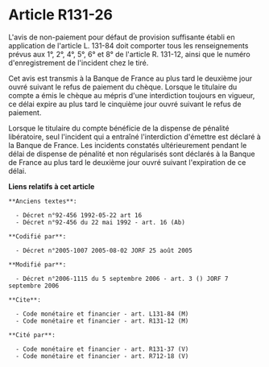 # Article R131-26

L'avis de non-paiement pour défaut de provision suffisante établi en application de l'article L. 131-84 doit comporter tous
les renseignements prévus aux 1°, 2°, 4°, 5°, 6° et 8° de l'article R. 131-12, ainsi que le numéro d'enregistrement de
l'incident chez le tiré.

Cet avis est transmis à la Banque de France au plus tard le deuxième jour ouvré suivant le refus de paiement du chèque.
Lorsque le titulaire du compte a émis le chèque au mépris d'une interdiction toujours en vigueur, ce délai expire au plus
tard le cinquième jour ouvré suivant le refus de paiement.

Lorsque le titulaire du compte bénéficie de la dispense de pénalité libératoire, seul l'incident qui a entraîné
l'interdiction d'émettre est déclaré à la Banque de France. Les incidents constatés ultérieurement pendant le délai de
dispense de pénalité et non régularisés sont déclarés à la Banque de France au plus tard le deuxième jour ouvré suivant
l'expiration de ce délai.

**Liens relatifs à cet article**

	**Anciens textes**:

	  - Décret n°92-456 1992-05-22 art 16
	  - Décret n°92-456 du 22 mai 1992 - art. 16 (Ab)

	**Codifié par**:

	  - Décret n°2005-1007 2005-08-02 JORF 25 août 2005

	**Modifié par**:

	  - Décret n°2006-1115 du 5 septembre 2006 - art. 3 () JORF 7 septembre 2006

	**Cite**:

	  - Code monétaire et financier - art. L131-84 (M)
	  - Code monétaire et financier - art. R131-12 (M)

	**Cité par**:

	  - Code monétaire et financier - art. R131-37 (V)
	  - Code monétaire et financier - art. R712-18 (V)
